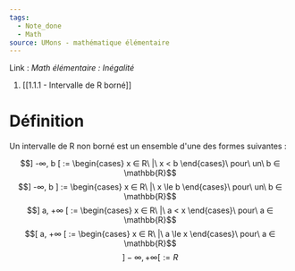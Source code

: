 ```yaml
---
tags:
  - Note_done
  - Math
source: UMons - mathématique élémentaire
---
```

Link : 
_Math élémentaire : Inégalité_
1. [[1.1.1 - Intervalle de R borné]]

# Définition
Un intervalle de R non borné est un ensemble d'une des formes suivantes :

$$] -∞, b [ := \begin{cases} x ∈ R\ |\ x < b \end{cases}\ pour\ un\ b ∈ \mathbb{R}$$
$$] -∞, b ] := \begin{cases} x ∈ R\ |\ x \le b \end{cases}\ pour\ un\ b ∈ \mathbb{R}$$
$$] a, +∞ [ := \begin{cases} x ∈ R\ |\ a < x \end{cases}\ pour\ a ∈ \mathbb{R}$$
$$[ a, +∞ [ := \begin{cases} x ∈ R\ |\ a \le x \end{cases}\ pour\ a ∈ \mathbb{R}$$
$$] -∞, +∞ [ := R$$

